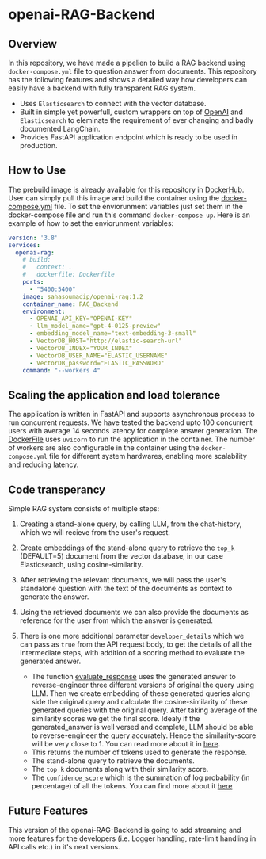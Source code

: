 # openai-RAG-Backend

## Overview
In this repository, we have made a pipelien to build a RAG backend using `docker-compose.yml` file to question answer from documents. This repository has the following features and shows a detailed way how developers can easily have a backend with fully transparent RAG system.

- Uses `Elasticsearch` to connect with the vector database.
- Built in simple yet powerfull, custom wrappers on top of [OpenAI](https://openai.com/) and `Elasticsearch` to eleminate the requirement of ever changing and badly documented LangChain. 
- Provides FastAPI application endpoint which is ready to be used in production.

## How to Use
The prebuild image is already available for this repository in [DockerHub](https://hub.docker.com/repository/docker/sahasoumadip/openai-rag). User can simply pull this image and build the container using the [docker-compose.yml](./docker-compose.yml) file. To set the enviorunment variables just set them in the docker-compose file and run this command `docker-compose up`. Here is an example of how to set the enviorunment variables:

```docker-compose.yml
version: '3.8'
services:
  openai-rag:
    # build:
    #   context: .
    #   dockerfile: Dockerfile
    ports:
      - "5400:5400"
    image: sahasoumadip/openai-rag:1.2
    container_name: RAG_Backend
    environment:
      - OPENAI_API_KEY="OPENAI-KEY"
      - llm_model_name="gpt-4-0125-preview"
      - embedding_model_name="text-embedding-3-small"
      - VectorDB_HOST="http://elastic-search-url"
      - VectorDB_INDEX="YOUR_INDEX"
      - VectorDB_USER_NAME="ELASTIC_USERNAME"
      - VectorDB_password="ELASTIC_PASSWORD"
    command: "--workers 4"
```

## Scaling the application and load tolerance
The application is written in FastAPI and supports asynchronous process to run concurrent requests. We have tested the backend upto 100 concurrent users with average 14 seconds latency for complete answer generation. The [DockerFile](./Dockerfile) uses `uvicorn` to run the application in the container. The number of workers are also configurable in the container using the `docker-compose.yml` file for different system hardwares, enabling more scalability and reducing latency.

## Code transperancy
Simple RAG system consists of multiple steps:

1. Creating a stand-alone query, by calling LLM, from the chat-history, which we will recieve from the user's request.
2. Create embeddings of the stand-alone query to retrieve the `top_k` (DEFAULT=5) document from the vector database, in our case Elasticsearch, using cosine-similarity.
3. After retrieving the relevant documents, we will pass the user's standalone question with the text of the documents as context to generate the answer.
4. Using the retrieved documents we can also provide the documents as reference for the user from which the answer is generated.
5. There is one more additional parameter `developer_details` which we can pass as `true` from the API request body, to get the details of all the intermediate steps, with addition of a scoring method to evaluate the generated answer.

    - The function [evaluate_response](./app.py#71) uses the generated answer to reverse-engineer three different versions of original the query using LLM. Then we create embedding of these generated queries along side the original query and calculate the cosine-similarity of these generated queries with the original query. After taking average of the similarity scores we get the final score. Idealy if the generated_answer is well versed and complete, LLM should be able to reverse-engineer the query accurately. Hence the similarity-score will be very close to 1. You can read more about it in [here](https://docs.ragas.io/en/latest/concepts/metrics/answer_relevance.html).
    - This returns the number of tokens used to generate the response.
    - The stand-alone query to retrieve the documents.
    - The `top_k` documents along with their similarity score.
    - The [`confidence_score`](./code/llm.py#16) which is the summation of log probability (in percentage) of all the tokens. You can find more about it [here](https://ai.plainenglish.io/mastering-gpt-3-the-mathematics-of-logprobs-for-ruby-devs-1eb55fc1326)

## Future Features
This version of the openai-RAG-Backend is going to add streaming and more features for the developers (i.e. Logger handling, rate-limit handling in API calls etc.) in it's next versions.